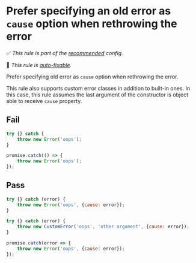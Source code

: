 # Prefer specifying an old error as `cause` option when rethrowing the error

<!-- Do not manually modify RULE_NOTICE part. Run: `npm run generate-rule-notices` -->
<!-- RULE_NOTICE -->
✅ *This rule is part of the [recommended](https://github.com/sindresorhus/eslint-plugin-unicorn#recommended-config) config.*

🔧 *This rule is [auto-fixable](https://eslint.org/docs/user-guide/command-line-interface#fixing-problems).*
<!-- /RULE_NOTICE -->

Prefer specifying old error as `cause` option when rethrowing the error.

This rule also supports custom error classes in addition to built-in ones. In this case, this rule assumes the last argument of the constructor is object able to receive `cause` property.

## Fail

```js
try {} catch {
	throw new Error('oops');
}
```

```js
promise.catch(() => {
	throw new Error('oops');
});
```

## Pass

```js
try {} catch (error) {
	throw new Error('oops', {cause: error});
}
```

```js
try {} catch (error) {
	throw new CustomError('oops', 'other argument', {cause: error});
}
```

```js
promise.catch(error => {
	throw new Error('oops', {cause: error});
});
```
